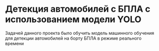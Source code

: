 # Детекция автомобилей с БПЛА с использованием модели YOLO

Задачей данного проекта было обучить модель машинного обучения для детекции автомобилей на борту БПЛА в режиме реального времени
